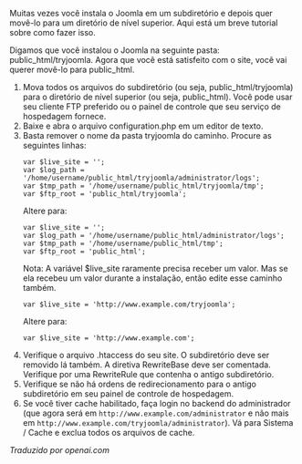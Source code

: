 <!-- Filename: Moving_the_site_among_directories/sub-directories / Display title: Movendo o Diretório de Instalação -->

Muitas vezes você instala o Joomla em um subdiretório e depois quer movê-lo para um diretório de nível superior. Aqui está um breve tutorial sobre como fazer isso.

Digamos que você instalou o Joomla na seguinte pasta: public_html/tryjoomla. Agora que você está satisfeito com o site, você vai querer movê-lo para public_html.

1. Mova todos os arquivos do subdiretório (ou seja, public_html/tryjoomla) para o diretório de nível superior (ou seja, public_html). Você pode usar seu cliente FTP preferido ou o painel de controle que seu serviço de hospedagem fornece.
2. Baixe e abra o arquivo configuration.php em um editor de texto.
3. Basta remover o nome da pasta tryjoomla do caminho. Procure as seguintes linhas:
    ```
    var $live_site = '';
    var $log_path = '/home/username/public_html/tryjoomla/administrator/logs';
    var $tmp_path = '/home/username/public_html/tryjoomla/tmp';
    var $ftp_root = 'public_html/tryjoomla';
    ```
    Altere para:
    ```
    var $live_site = '';
    var $log_path = '/home/username/public_html/administrator/logs';
    var $tmp_path = '/home/username/public_html/tmp';
    var $ftp_root = 'public_html';
    ```
    Nota: A variável \$live_site raramente precisa receber um valor. Mas se ela recebeu um valor durante a instalação, então edite esse caminho também.
    ```
    var $live_site = 'http://www.example.com/tryjoomla';
    ```
    Altere para:
    ```
    var $live_site = 'http://www.example.com';
    ```
4. Verifique o arquivo .htaccess do seu site. O subdiretório deve ser removido lá também. A diretiva RewriteBase deve ser comentada. Verifique por uma RewriteRule que contenha o antigo subdiretório.
5. Verifique se não há ordens de redirecionamento para o antigo subdiretório em seu painel de controle de hospedagem.
6. Se você tiver cache habilitado, faça login no backend do administrador (que agora será em `http://www.example.com/administrator` e não mais em `http://www.example.com/tryjoomla/administrator`). Vá para Sistema / Cache e exclua todos os arquivos de cache.

*Traduzido por openai.com*

